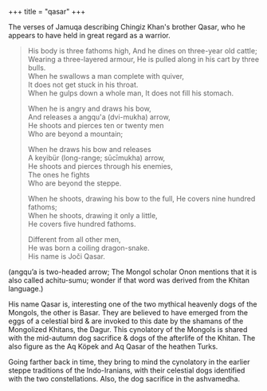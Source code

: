 +++
title = "qasar"
+++

The verses of Jamuqa describing Chingiz Khan's brother Qasar, who he appears to have held in great regard as a warrior. 


> His body is three fathoms high,
And he dines on three-year old cattle;  
Wearing a three-layered armour,
He is pulled along in his cart by three bulls.  
When he swallows a man complete with quiver,  
It does not get stuck in his throat.  
When he gulps down a whole man,
It does not fill his stomach.  
>
> When he is angry and draws his bow,  
And releases a angqu'a (dvi-mukha) arrow,  
He shoots and pierces ten or twenty men  
Who are beyond a mountain;
>
> When he draws his bow and releases  
A keyibür (long-range; sūcīmukha) arrow,  
He shoots and pierces through his enemies,  
The ones he fights  
Who are beyond the steppe.  
>
> When he shoots, drawing his bow to the full,
He covers nine hundred fathoms;  
When he shoots, drawing it only a little,  
He covers five hundred fathoms.
>
> Different from all other men,  
He was born a coiling dragon-snake.  
His name is Joči Qasar.


(angqu’a is two-headed arrow; The Mongol scholar Onon mentions that it is also called achitu-sumu; wonder if that word was derived from the Khitan language.)

His name Qasar is, interesting one of the two mythical heavenly dogs of the Mongols, the other is Basar. They are believed to have emerged from the eggs of a celestial bird & are invoked to this date by the shamans of the Mongolized Khitans, the Dagur. This cynolatory of the Mongols is shared with the mid-autumn dog sacrifice & dogs of the afterlife of the Khitan. The also figure as the Aq Köpek and Aq Qasar of the heathen Turks.

Going farther back in time, they bring to mind the cynolatory in the earlier steppe traditions of the Indo-Iranians, with their celestial dogs identified with the two constellations.  Also, the dog sacrifice in the ashvamedha.



